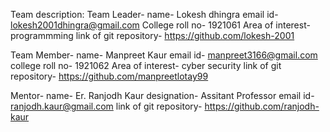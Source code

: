 Team description:
Team Leader-
name- Lokesh dhingra
email id- lokesh2001dhingra@gmail.com
College roll no- 1921061
Area of interest- programmming
link of git repository- https://github.com/lokesh-2001


Team Member-
name- Manpreet Kaur
email id- manpreet3166@gmail.com
college roll no- 1921062
Area of interest- cyber security
link of git repository- https://github.com/manpreetlotay99

Mentor-
name- Er. Ranjodh Kaur
designation- Assitant Professor
email id- ranjodh.kaur@gmail.com
link of git repository- https://github.com/ranjodh-kaur
